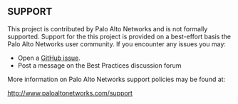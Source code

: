 ## SUPPORT

This project is contributed by Palo Alto Networks and is not formally supported.
Support for the this project is provided on a best-effort basis the Palo Alto Networks user community.
If you encounter any issues you may:

-   Open a  [GitHub issue](https://github.com/PaloAltoNetworks/HomeSkillet/issues).
-   Post a message on the Best Practices discussion forum

More information on Palo Alto Networks support policies may be found at:

http://www.paloaltonetworks.com/support
